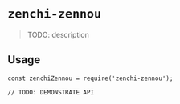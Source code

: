 # `zenchi-zennou`

> TODO: description

## Usage

```
const zenchiZennou = require('zenchi-zennou');

// TODO: DEMONSTRATE API
```
